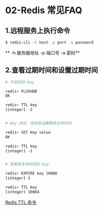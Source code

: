# 02-Redis 常见FAQ

## 1.远程服务上执行命令
```bash
$ redis-cli -h host -p port -a password
```
** -h 服务器地址 -p 端口号 -a 密码** 

## 2.查看过期时间和设置过期时间
```bash
# 不存在的 key

redis> FLUSHDB
OK

redis> TTL key
(integer) -2


# key 存在，但没有设置剩余生存时间

redis> SET key value
OK

redis> TTL key
(integer) -1


# 有剩余生存时间的 key

redis> EXPIRE key 10086
(integer) 1

redis> TTL key
(integer) 10084
```

[Redis TTL 命令](https://www.runoob.com/redis/keys-ttl.html)

